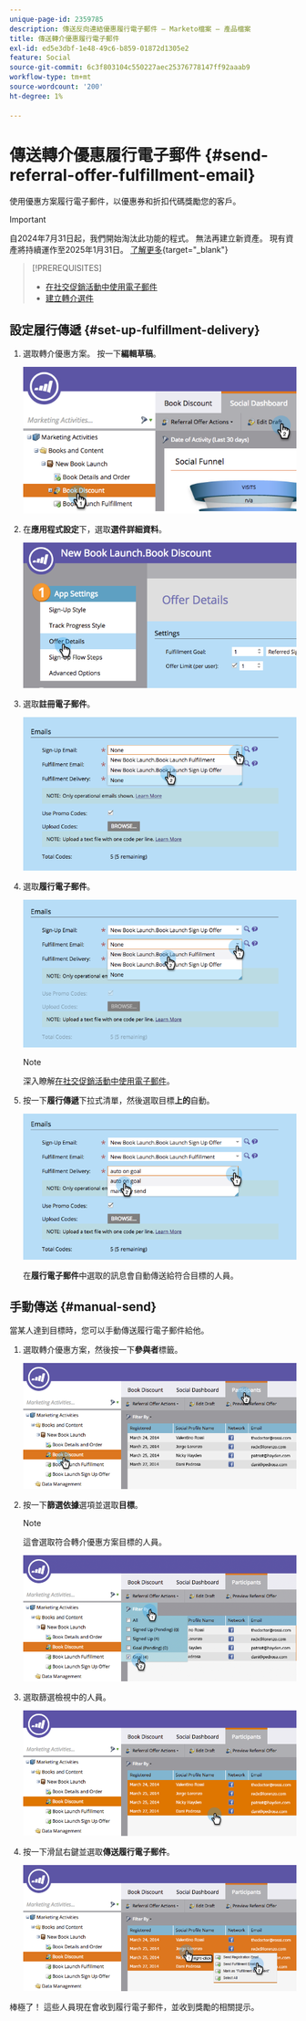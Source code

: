 ```yaml
---
unique-page-id: 2359785
description: 傳送反向連結優惠履行電子郵件 — Marketo檔案 — 產品檔案
title: 傳送轉介優惠履行電子郵件
exl-id: ed5e3dbf-1e48-49c6-b859-01872d1305e2
feature: Social
source-git-commit: 6c3f803104c550227aec25376778147ff92aaab9
workflow-type: tm+mt
source-wordcount: '200'
ht-degree: 1%

---
```


# 傳送轉介優惠履行電子郵件 {#send-referral-offer-fulfillment-email}

使用優惠方案履行電子郵件，以優惠券和折扣代碼獎勵您的客戶。

>[!IMPORTANT]
>
>自2024年7月31日起，我們開始淘汰此功能的程式。 無法再建立新資產。 現有資產將持續運作至2025年1月31日。 [了解更多](https://nation.marketo.com/t5/employee-blogs/marketo-engage-social-features-deprecation/ba-p/351977){target="_blank"}

>[!PREREQUISITES]
>
>* [在社交促銷活動中使用電子郵件](/help/marketo/product-docs/demand-generation/social/social-functions/use-emails-in-social-promotions.md)
>* [建立轉介選件](/help/marketo/product-docs/demand-generation/social/referral-offers/create-a-referral-offer.md)

## 設定履行傳遞 {#set-up-fulfillment-delivery}

1. 選取轉介優惠方案。 按一下&#x200B;**編輯草稿**。

   ![](assets/image2015-4-20-16-3a3-3a14.png)

1. 在&#x200B;**應用程式設定**&#x200B;下，選取&#x200B;**選件詳細資料**。

   ![](assets/image2015-4-23-12-3a53-3a16.png)

1. 選取&#x200B;**註冊電子郵件**。

   ![](assets/image2015-4-23-12-3a58-3a52.png)

1. 選取&#x200B;**履行電子郵件**。

   ![](assets/image2015-4-23-13-3a4-3a40.png)

   >[!NOTE]
   >
   >深入瞭解[在社交促銷活動中使用電子郵件](/help/marketo/product-docs/demand-generation/social/social-functions/use-emails-in-social-promotions.md)。

1. 按一下&#x200B;**履行傳遞**&#x200B;下拉式清單，然後選取目標&#x200B;**上的**&#x200B;自動。

   ![](assets/image2015-4-23-13-3a13-3a33.png)

   在&#x200B;**履行電子郵件**&#x200B;中選取的訊息會自動傳送給符合目標的人員。

## 手動傳送 {#manual-send}

當某人達到目標時，您可以手動傳送履行電子郵件給他。

1. 選取轉介優惠方案，然後按一下&#x200B;**參與者**&#x200B;標籤。

   ![](assets/image2015-4-20-15-3a37-3a14.png)

1. 按一下&#x200B;**篩選依據**&#x200B;選項並選取&#x200B;**目標**。

   >[!NOTE]
   >
   >這會選取符合轉介優惠方案目標的人員。

   ![](assets/image2015-4-20-15-3a59-3a11.png)

1. 選取篩選檢視中的人員。

   ![](assets/2015-04-23-13-08-53.png)

1. 按一下滑鼠右鍵並選取&#x200B;**傳送履行電子郵件**。

   ![](assets/2015-04-20-15-54-13.png)

棒極了！ 這些人員現在會收到履行電子郵件，並收到獎勵的相關提示。
